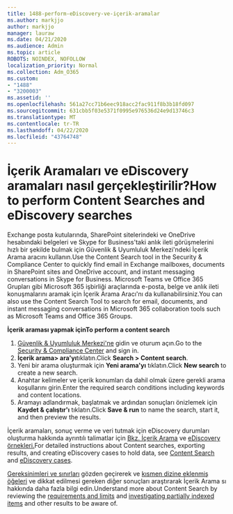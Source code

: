 ```yaml
---
title: 1488-perform-eDiscovery-ve-içerik-aramalar
ms.author: markjjo
author: markjjo
manager: lauraw
ms.date: 04/21/2020
ms.audience: Admin
ms.topic: article
ROBOTS: NOINDEX, NOFOLLOW
localization_priority: Normal
ms.collection: Adm_O365
ms.custom:
- "1488"
- "3200003"
ms.assetid: ''
ms.openlocfilehash: 561a27cc71b6eec918acc2fac911f8b3b18fd097
ms.sourcegitcommit: 631cbb5f03e5371f0995e976536d24e9d13746c3
ms.translationtype: MT
ms.contentlocale: tr-TR
ms.lasthandoff: 04/22/2020
ms.locfileid: "43764748"
---
```

# <a name="how-to-perform-content-searches-and-ediscovery-searches"></a><span data-ttu-id="fc2ab-102">İçerik Aramaları ve eDiscovery aramaları nasıl gerçekleştirilir?</span><span class="sxs-lookup"><span data-stu-id="fc2ab-102">How to perform Content Searches and eDiscovery searches</span></span>

<span data-ttu-id="fc2ab-103">Exchange posta kutularında, SharePoint sitelerindeki ve OneDrive hesabındaki belgeleri ve Skype for Business'taki anlık ileti görüşmelerini hızlı bir şekilde bulmak için Güvenlik & Uyumluluk Merkezi'ndeki İçerik Arama aracını kullanın.</span><span class="sxs-lookup"><span data-stu-id="fc2ab-103">Use the Content Search tool in the Security & Compliance Center to quickly find email in Exchange mailboxes, documents in SharePoint sites and OneDrive account, and instant messaging conversations in Skype for Business.</span></span> <span data-ttu-id="fc2ab-104">Microsoft Teams ve Office 365 Grupları gibi Microsoft 365 işbirliği araçlarında e-posta, belge ve anlık ileti konuşmalarını aramak için İçerik Arama Aracı'nı da kullanabilirsiniz.</span><span class="sxs-lookup"><span data-stu-id="fc2ab-104">You can also use the Content Search Tool to search for email, documents, and instant messaging conversations in Microsoft 365 collaboration tools such as Microsoft Teams and Office 365 Groups.</span></span>

<span data-ttu-id="fc2ab-105">**İçerik araması yapmak için**</span><span class="sxs-lookup"><span data-stu-id="fc2ab-105">**To perform a content search**</span></span>

1. <span data-ttu-id="fc2ab-106">[Güvenlik & Uyumluluk Merkezi'ne](https://protection.office.com) gidin ve oturum açın.</span><span class="sxs-lookup"><span data-stu-id="fc2ab-106">Go to the [Security & Compliance Center](https://protection.office.com) and sign in.</span></span>
2. <span data-ttu-id="fc2ab-107">**İçerik arama> ara'yı**tıklatın.</span><span class="sxs-lookup"><span data-stu-id="fc2ab-107">Click **Search > Content search**.</span></span>
3. <span data-ttu-id="fc2ab-108">Yeni bir arama oluşturmak için **Yeni arama'yı** tıklatın.</span><span class="sxs-lookup"><span data-stu-id="fc2ab-108">Click **New search** to create a new search.</span></span>
4. <span data-ttu-id="fc2ab-109">Anahtar kelimeler ve içerik konumları da dahil olmak üzere gerekli arama koşullarını girin.</span><span class="sxs-lookup"><span data-stu-id="fc2ab-109">Enter the required search conditions including keywords and content locations.</span></span>  
5. <span data-ttu-id="fc2ab-110">Aramayı adlandırmak, başlatmak ve ardından sonuçları önizlemek için **Kaydet & çalıştır'ı** tıklatın.</span><span class="sxs-lookup"><span data-stu-id="fc2ab-110">Click **Save & run** to name the search, start it, and then preview the results.</span></span>

<span data-ttu-id="fc2ab-111">İçerik aramaları, sonuç verme ve veri tutmak için eDiscovery durumları oluşturma hakkında ayrıntılı talimatlar için [Bkz. İçerik Arama](https://docs.microsoft.com/office365/securitycompliance/content-search) ve [eDiscovery örnekleri.](https://docs.microsoft.com/office365/securitycompliance/ediscovery-cases)</span><span class="sxs-lookup"><span data-stu-id="fc2ab-111">For detailed instructions about Content searches, exporting results, and creating eDiscovery cases to hold data, see [Content Search](https://docs.microsoft.com/office365/securitycompliance/content-search) and [eDiscovery cases](https://docs.microsoft.com/office365/securitycompliance/ediscovery-cases).</span></span>

<span data-ttu-id="fc2ab-112">[Gereksinimleri ve sınırları](https://docs.microsoft.com/office365/securitycompliance/limits-for-content-search) gözden geçirerek ve [kısmen dizine eklenmiş öğeleri](https://docs.microsoft.com/office365/securitycompliance/investigating-partially-indexed-items-in-ediscovery) ve dikkat edilmesi gereken diğer sonuçları araştırarak İçerik Arama sı hakkında daha fazla bilgi edin.</span><span class="sxs-lookup"><span data-stu-id="fc2ab-112">Understand more about Content Search by reviewing the [requirements and limits](https://docs.microsoft.com/office365/securitycompliance/limits-for-content-search) and  [investigating partially indexed items](https://docs.microsoft.com/office365/securitycompliance/investigating-partially-indexed-items-in-ediscovery) and other results to be aware of.</span></span>